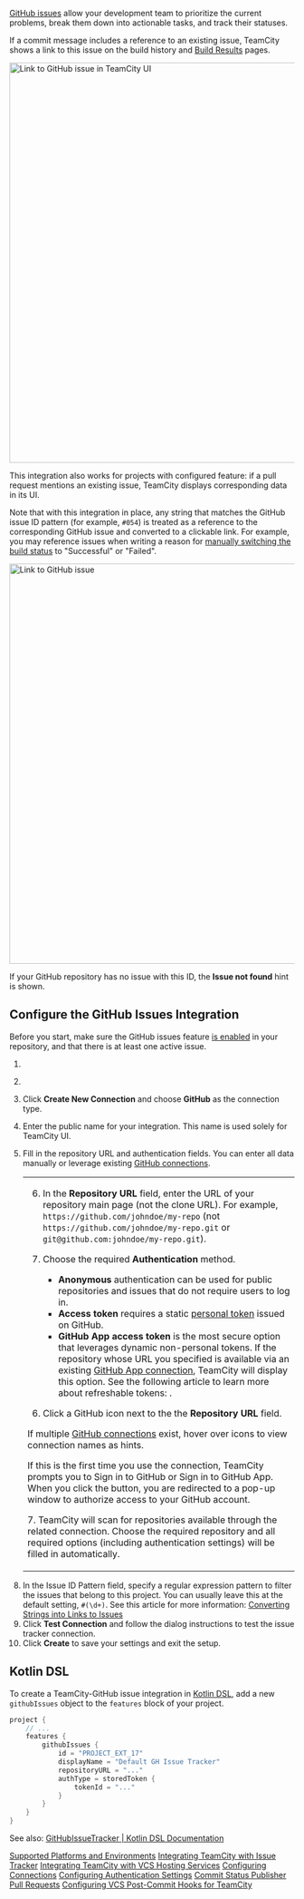 [//]: # (title: Integrating TeamCity with GitHub Issues)
[//]: # (auxiliary-id: Integrating TeamCity with GitHub Issues;Integrating TeamCity with GitHub;GitHub)

[GitHub issues](https://github.com/features/issues) allow your development team to prioritize the current problems, break them down into actionable tasks, and track their statuses.

If a commit message includes a reference to an existing issue, TeamCity shows a link to this issue on the build history and [Build Results](build-results-page.md) pages.

<img src="dk-githubissues-overview.png" width="706" alt="Link to GitHub issue in TeamCity UI"/>

This integration also works for projects with configured [](pull-requests.md) feature: if a pull request mentions an existing issue, TeamCity displays corresponding data in its UI.

Note that with this integration in place, any string that matches the GitHub issue ID pattern (for example, `#054`) is treated as a reference to the corresponding GitHub issue and converted to a clickable link. For example, you may reference issues when writing a reason for [manually switching the build status](build-actions.md) to "Successful" or "Failed".

<img src="dk-ghissue-link.png" width="706" alt="Link to GitHub issue"/>

If your GitHub repository has no issue with this ID, the **Issue not found** hint is shown.

## Configure the GitHub Issues Integration

Before you start, make sure the GitHub issues feature [is enabled](https://docs.github.com/en/repositories/managing-your-repositorys-settings-and-features/enabling-features-for-your-repository) in your repository, and that there is at least one active issue.

1. <include from="common-templates.md" element-id="open-project-settings"/>
2. <include from="common-templates.md" element-id="open-project-settings-tab"><var name="tab-name" value="Issue Trackers"/></include>
3. Click **Create New Connection** and choose **GitHub** as the connection type.
4. Enter the public name for your integration. This name is used solely for TeamCity UI.
5. Fill in the repository URL and authentication fields. You can enter all data manually or leverage existing [GitHub connections](configuring-connections.md#GitHub).

   <table><tr><td><tabs>
   
   <tab title="Enter Data Manually">
   
   6. In the **Repository URL** field, enter the URL of your repository main page (not the clone URL). For example, `https://github.com/johndoe/my-repo` (not `https://github.com/johndoe/my-repo.git` or `git@github.com:johndoe/my-repo.git`).
   7. Choose the required **Authentication** method.
      
      * **Anonymous** authentication can be used for public repositories and issues that do not require users to log in.
      * **Access token** requires a static [personal token](https://docs.github.com/en/authentication/keeping-your-account-and-data-secure/managing-your-personal-access-tokens) issued on GitHub.
      * **GitHub App access token** is the most secure option that leverages dynamic non-personal tokens. If the repository whose URL you specified is available via an existing [GitHub App connection](configuring-connections.md#GitHub), TeamCity will display this option. See the following article to learn more about refreshable tokens: [](manage-access-tokens.md).
   
   </tab>
   
   <tab title="Use a GitHub connection">
   
   6. Click a GitHub icon next to the the **Repository URL** field.
   
   <tip>
   
   If multiple [GitHub connections](configuring-connections.md#GitHub) exist, hover over icons to view connection names as hints.
   
   </tip>

   <note>
   
   If this is the first time you use the connection, TeamCity prompts you to Sign in to GitHub or Sign in to GitHub App. When you click the button, you are redirected to a pop-up window to authorize access to your GitHub account.
   
   </note>
   7. TeamCity will scan for repositories available through the related connection. Choose the required repository and all required options (including authentication settings) will be filled in automatically.
   
   </tab>
   
   </tabs></td></tr></table>

<ol start="8">

<li>In the Issue ID Pattern field, specify a regular expression pattern to filter the issues that belong to this project. You can usually leave this at the default setting, <code>#(\d+)</code>. See this article for more information: <a href="integrating-teamcity-with-issue-tracker.md#Converting+Strings+into+Links+to+Issues">Converting Strings into Links to Issues</a></li>

<li>Click <b>Test Connection</b> and follow the dialog instructions to test the issue tracker connection. </li>

<li>Click <b>Create</b> to save your settings and exit the setup.</li>

</ol>

## Kotlin DSL

To create a TeamCity-GitHub issue integration in [Kotlin DSL](kotlin-dsl.md), add a new `githubIssues` object to the `features` block of your project.

```Kotlin
project {
    // ...
    features {
        githubIssues {
            id = "PROJECT_EXT_17"
            displayName = "Default GH Issue Tracker"
            repositoryURL = "..."
            authType = storedToken {
                tokenId = "..."
            }
        }
    }
}
```

See also: [GitHubIssueTracker | Kotlin DSL Documentation](https://www.jetbrains.com/help/teamcity/kotlin-dsl-documentation/projectFeatures/git-hub-issue-tracker/index.html)

<seealso>
        <category ref="concepts">
            <a href="supported-platforms-and-environments.md">Supported Platforms and Environments</a>
        </category>
        <category ref="admin-guide">
            <a href="integrating-teamcity-with-issue-tracker.md">Integrating TeamCity with Issue Tracker</a>
            <a href="integrating-teamcity-with-vcs-hosting-services.md#Integrating+TeamCity+with+GitHub">Integrating TeamCity with VCS Hosting Services</a>
            <a href="configuring-connections.md#GitHub">Configuring Connections</a>
            <a href="configuring-authentication-settings.md#GitHub">Configuring Authentication Settings</a>
            <a href="commit-status-publisher.md#GitHub">Commit Status Publisher</a>
            <a href="pull-requests.md#GitHub+Pull+Requests">Pull Requests</a>
            <a href="configuring-vcs-post-commit-hooks-for-teamcity.md#GitHub+and+GitHub+Enterprise">Configuring VCS Post-Commit Hooks for TeamCity</a>
        </category>
</seealso>
